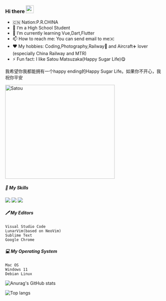 ### Hi there <img src="https://media.giphy.com/media/hvRJCLFzcasrR4ia7z/giphy.gif" width="25px">

<!--

#### I am a student from China. I like programming very much.

#### Of course, I have some projects that are constantly updated, such as<a href="https://github.com/Leen-CSS-Team/EMUL">EMUL</a>.This is not a very good UI library, but it also witnessed my progress.

#### I may not be a good developer and I don't have great talent, but I will work hard on this road.Also, thank my friends for their support

#### I have two blogs,<a href="https://leaf.mistyra.in/">leaf.mistyra.in(recommend)</a>&nbsp;&nbsp;&nbsp;<a href="https://www.cnblogs.com/leafdeveloper">cnblogs.com/leafdeveloper(This is not commonly used)</a>
<!--
**leaf2006/leaf2006** is a ✨ _special_ ✨ repository because its `README.md` (this file) appears on your GitHub profile.
-->
<!--
Here are some ideas to get you started:
-->

- 🇨🇳 Nation:P.R.CHINA
- 👯 I’m a High School Student
- 🌱 I’m currently learning Vue,Dart,Flutter
- 📫 How to reach me: You can send email to me✉️
- ❤️ My hobbies: Coding,Photography,Railway🚞 and Aircraft✈️ lover (especially China Railway and MTR)
- ⚡ Fun fact: I like Satou Matsuzaka(Happy Sugar Life)😋

我希望你我都能拥有一个happy ending的Happy Sugar Life。如果你不开心，我祝你平安

 <img src="https://cdn.jsdelivr.net/gh/leaf2006/image/img/111.jpg" width = "350" height = "300" alt="Satou" align=center />

##### 🌟 My Skills

![](https://img.shields.io/badge/-Python-3e74a2?style=flat-square&logo=Python&logoColor=fff)
![](https://img.shields.io/badge/-Node.js-339933?style=flat-square&logo=Node.js&logoColor=fff)
![](https://img.shields.io/badge/-Vue-4fc08d?style=flat-square&logo=Vue.js&logoColor=fff)

##### 🖊️ My Editors

```
Visual Studio Code
LunarVim(based on NeoVim)
Sublime Text
Google Chrome
```

##### 💻 My Operating System
```
Mac OS
Windows 11
Debian Linux
```



![Anurag's GitHub stats](https://github-readme-stats.vercel.app/api?username=leaf2006&show_icons=true&theme=radical)

![Top langs](https://github-readme-stats.vercel.app/api/top-langs/?username=leaf2006&layout=compact&theme=radical)

